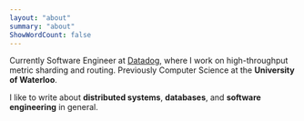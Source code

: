 ```yaml
---
layout: "about"
summary: "about"
ShowWordCount: false
---
```


Currently Software Engineer at [Datadog](https://www.datadoghq.com/), where I work on high-throughput metric sharding and routing. Previously Computer Science at the **University of Waterloo**.

I like to write about **distributed systems**, **databases**, and **software engineering** in general.
